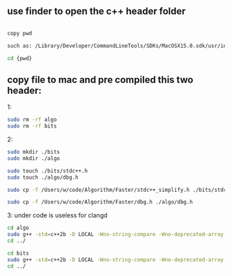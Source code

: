 
## use finder to open the c++ header folder

```sh

copy pwd

such as: /Library/Developer/CommandLineTools/SDKs/MacOSX15.0.sdk/usr/include/c++/v1/

cd {pwd}
```


## copy file to mac and pre compiled this two header:


1:

```sh
sudo rm -rf algo
sudo rm -rf bits
```


2:

```sh
sudo mkdir ./bits
sudo mkdir ./algo

sudo touch ./bits/stdc++.h
sudo touch ./algo/dbg.h

sudo cp -f /Users/w/code/Algorithm/Faster/stdc++_simplify.h ./bits/stdc++.h

sudo cp -f /Users/w/code/Algorithm/Faster/dbg.h ./algo/dbg.h
```

3: under code is useless for clangd

```sh
cd algo
sudo g++ -std=c++2b -D LOCAL -Wno-string-compare -Wno-deprecated-array-compare -fno-omit-frame-pointer -fno-inline -Wformat=2 -Wfloat-equal -Wconversion -Wshift-overflow -Wcast-qual -Wcast-align -fsanitize=undefined -fsanitize=address -fstack-protector -Wall -Wextra -H dbg.h
cd ../
```



```sh
cd bits
sudo g++ -std=c++2b -D LOCAL -Wno-string-compare -Wno-deprecated-array-compare -fno-omit-frame-pointer -fno-inline -Wformat=2 -Wfloat-equal -Wconversion -Wshift-overflow -Wcast-qual -Wcast-align -fsanitize=undefined -fsanitize=address -fstack-protector -Wall -Wextra -H stdc++.h
cd ../
```